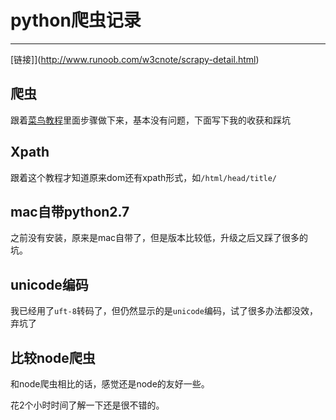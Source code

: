 #  python爬虫记录

---

[链接]](http://www.runoob.com/w3cnote/scrapy-detail.html)

## 爬虫

跟着[菜鸟教程](http://www.runoob.com/w3cnote/scrapy-detail.html)里面步骤做下来，基本没有问题，下面写下我的收获和踩坑

## Xpath

跟着这个教程才知道原来dom还有xpath形式，如`/html/head/title/`

## mac自带python2.7

之前没有安装，原来是mac自带了，但是版本比较低，升级之后又踩了很多的坑。

## unicode编码

我已经用了`uft-8`转码了，但仍然显示的是`unicode`编码，试了很多办法都没效，弃坑了

## 比较node爬虫

和node爬虫相比的话，感觉还是node的友好一些。

花2个小时时间了解一下还是很不错的。
